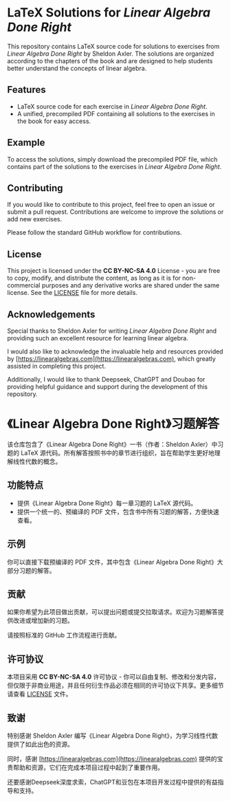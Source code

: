 # LaTeX Solutions for *Linear Algebra Done Right*

This repository contains LaTeX source code for solutions to exercises from *Linear Algebra Done Right* by Sheldon Axler. The solutions are organized according to the chapters of the book and are designed to help students better understand the concepts of linear algebra.

## Features

- LaTeX source code for each exercise in *Linear Algebra Done Right*.
- A unified, precompiled PDF containing all solutions to the exercises in the book for easy access.

## Example

To access the solutions, simply download the precompiled PDF file, which contains part of the solutions to the exercises in *Linear Algebra Done Right*.

## Contributing

If you would like to contribute to this project, feel free to open an issue or submit a pull request. Contributions are welcome to improve the solutions or add new exercises.

Please follow the standard GitHub workflow for contributions.

## License

This project is licensed under the **CC BY-NC-SA 4.0** License - you are free to copy, modify, and distribute the content, as long as it is for non-commercial purposes and any derivative works are shared under the same license. See the [LICENSE](LICENSE) file for more details.

## Acknowledgements

Special thanks to Sheldon Axler for writing *Linear Algebra Done Right* and providing such an excellent resource for learning linear algebra.

I would also like to acknowledge the invaluable help and resources provided by [https://linearalgebras.com](https://linearalgebras.com), which greatly assisted in completing this project.

Additionally, I would like to thank Deepseek, ChatGPT and Doubao for providing helpful guidance and support during the development of this repository.

# 《Linear Algebra Done Right》习题解答

该仓库包含了《Linear Algebra Done Right》一书（作者：Sheldon Axler）中习题的 LaTeX 源代码。所有解答按照书中的章节进行组织，旨在帮助学生更好地理解线性代数的概念。

## 功能特点
- 提供《Linear Algebra Done Right》每一章习题的 LaTeX 源代码。
- 提供一个统一的、预编译的 PDF 文件，包含书中所有习题的解答，方便快速查看。

## 示例

你可以直接下载预编译的 PDF 文件，其中包含《Linear Algebra Done Right》大部分习题的解答。

## 贡献

如果你希望为此项目做出贡献，可以提出问题或提交拉取请求。欢迎为习题解答提供改进或增加新的习题。

请按照标准的 GitHub 工作流程进行贡献。

## 许可协议

本项目采用 **CC BY-NC-SA 4.0** 许可协议 - 你可以自由复制、修改和分发内容，但仅限于非商业用途，并且任何衍生作品必须在相同的许可协议下共享。更多细节请查看 [LICENSE](LICENSE) 文件。

## 致谢

特别感谢 Sheldon Axler 编写《Linear Algebra Done Right》，为学习线性代数提供了如此出色的资源。

同时，感谢 [https://linearalgebras.com](https://linearalgebras.com) 提供的宝贵帮助和资源，它们在完成本项目过程中起到了重要作用。

还要感谢Deepseek深度求索，ChatGPT和豆包在本项目开发过程中提供的有益指导和支持。




